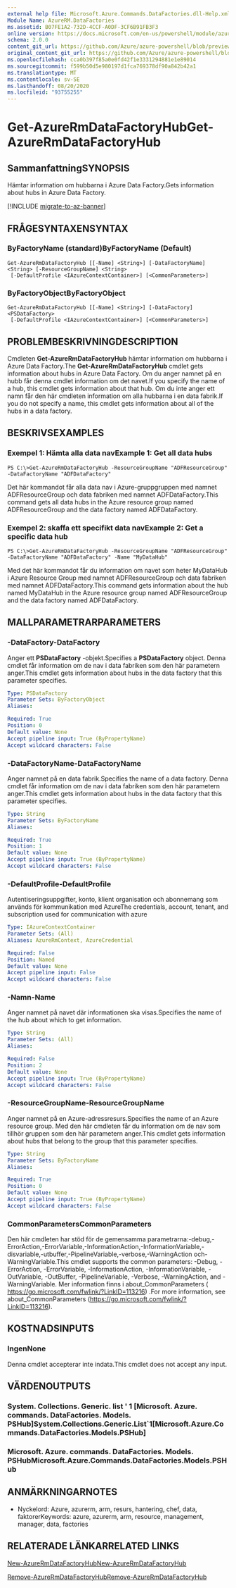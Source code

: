 ```yaml
---
external help file: Microsoft.Azure.Commands.DataFactories.dll-Help.xml
Module Name: AzureRM.DataFactories
ms.assetid: B07FE1A2-732D-4CCF-A0DF-3CF6B91FB3F3
online version: https://docs.microsoft.com/en-us/powershell/module/azurerm.datafactories/get-azurermdatafactoryhub
schema: 2.0.0
content_git_url: https://github.com/Azure/azure-powershell/blob/preview/src/ResourceManager/DataFactories/Commands.DataFactories/help/Get-AzureRmDataFactoryHub.md
original_content_git_url: https://github.com/Azure/azure-powershell/blob/preview/src/ResourceManager/DataFactories/Commands.DataFactories/help/Get-AzureRmDataFactoryHub.md
ms.openlocfilehash: cca0b397f85a0e0fd42f1e3331294881e1e89014
ms.sourcegitcommit: f599b50d5e980197d1fca769378df90a842b42a1
ms.translationtype: MT
ms.contentlocale: sv-SE
ms.lasthandoff: 08/20/2020
ms.locfileid: "93755255"
---
```

# <span data-ttu-id="2bc1b-101">Get-AzureRmDataFactoryHub</span><span class="sxs-lookup"><span data-stu-id="2bc1b-101">Get-AzureRmDataFactoryHub</span></span>

## <span data-ttu-id="2bc1b-102">Sammanfattning</span><span class="sxs-lookup"><span data-stu-id="2bc1b-102">SYNOPSIS</span></span>
<span data-ttu-id="2bc1b-103">Hämtar information om hubbarna i Azure Data Factory.</span><span class="sxs-lookup"><span data-stu-id="2bc1b-103">Gets information about hubs in Azure Data Factory.</span></span>

[!INCLUDE [migrate-to-az-banner](../../includes/migrate-to-az-banner.md)]

## <span data-ttu-id="2bc1b-104">FRÅGESYNTAXEN</span><span class="sxs-lookup"><span data-stu-id="2bc1b-104">SYNTAX</span></span>

### <span data-ttu-id="2bc1b-105">ByFactoryName (standard)</span><span class="sxs-lookup"><span data-stu-id="2bc1b-105">ByFactoryName (Default)</span></span>
```
Get-AzureRmDataFactoryHub [[-Name] <String>] [-DataFactoryName] <String> [-ResourceGroupName] <String>
 [-DefaultProfile <IAzureContextContainer>] [<CommonParameters>]
```

### <span data-ttu-id="2bc1b-106">ByFactoryObject</span><span class="sxs-lookup"><span data-stu-id="2bc1b-106">ByFactoryObject</span></span>
```
Get-AzureRmDataFactoryHub [[-Name] <String>] [-DataFactory] <PSDataFactory>
 [-DefaultProfile <IAzureContextContainer>] [<CommonParameters>]
```

## <span data-ttu-id="2bc1b-107">PROBLEMBESKRIVNING</span><span class="sxs-lookup"><span data-stu-id="2bc1b-107">DESCRIPTION</span></span>
<span data-ttu-id="2bc1b-108">Cmdleten **Get-AzureRmDataFactoryHub** hämtar information om hubbarna i Azure Data Factory.</span><span class="sxs-lookup"><span data-stu-id="2bc1b-108">The **Get-AzureRmDataFactoryHub** cmdlet gets information about hubs in Azure Data Factory.</span></span>
<span data-ttu-id="2bc1b-109">Om du anger namnet på en hubb får denna cmdlet information om det navet.</span><span class="sxs-lookup"><span data-stu-id="2bc1b-109">If you specify the name of a hub, this cmdlet gets information about that hub.</span></span>
<span data-ttu-id="2bc1b-110">Om du inte anger ett namn får den här cmdleten information om alla hubbarna i en data fabrik.</span><span class="sxs-lookup"><span data-stu-id="2bc1b-110">If you do not specify a name, this cmdlet gets information about all of the hubs in a data factory.</span></span>

## <span data-ttu-id="2bc1b-111">BESKRIVS</span><span class="sxs-lookup"><span data-stu-id="2bc1b-111">EXAMPLES</span></span>

### <span data-ttu-id="2bc1b-112">Exempel 1: Hämta alla data nav</span><span class="sxs-lookup"><span data-stu-id="2bc1b-112">Example 1: Get all data hubs</span></span>
```
PS C:\>Get-AzureRmDataFactoryHub -ResourceGroupName "ADFResourceGroup" -DataFactoryName "ADFDataFactory"
```

<span data-ttu-id="2bc1b-113">Det här kommandot får alla data nav i Azure-gruppgruppen med namnet ADFResourceGroup och data fabriken med namnet ADFDataFactory.</span><span class="sxs-lookup"><span data-stu-id="2bc1b-113">This command gets all data hubs in the Azure resource group named ADFResourceGroup and the data factory named ADFDataFactory.</span></span>

### <span data-ttu-id="2bc1b-114">Exempel 2: skaffa ett specifikt data nav</span><span class="sxs-lookup"><span data-stu-id="2bc1b-114">Example 2: Get a specific data hub</span></span>
```
PS C:\>Get-AzureRmDataFactoryHub -ResourceGroupName "ADFResourceGroup" -DataFactoryName "ADFDataFactory" -Name "MyDataHub"
```

<span data-ttu-id="2bc1b-115">Med det här kommandot får du information om navet som heter MyDataHub i Azure Resource Group med namnet ADFResourceGroup och data fabriken med namnet ADFDataFactory.</span><span class="sxs-lookup"><span data-stu-id="2bc1b-115">This command gets information about the hub named MyDataHub in the Azure resource group named ADFResourceGroup and the data factory named ADFDataFactory.</span></span>

## <span data-ttu-id="2bc1b-116">MALLPARAMETRAR</span><span class="sxs-lookup"><span data-stu-id="2bc1b-116">PARAMETERS</span></span>

### <span data-ttu-id="2bc1b-117">-DataFactory</span><span class="sxs-lookup"><span data-stu-id="2bc1b-117">-DataFactory</span></span>
<span data-ttu-id="2bc1b-118">Anger ett **PSDataFactory** -objekt.</span><span class="sxs-lookup"><span data-stu-id="2bc1b-118">Specifies a **PSDataFactory** object.</span></span>
<span data-ttu-id="2bc1b-119">Denna cmdlet får information om de nav i data fabriken som den här parametern anger.</span><span class="sxs-lookup"><span data-stu-id="2bc1b-119">This cmdlet gets information about hubs in the data factory that this parameter specifies.</span></span>

```yaml
Type: PSDataFactory
Parameter Sets: ByFactoryObject
Aliases: 

Required: True
Position: 0
Default value: None
Accept pipeline input: True (ByPropertyName)
Accept wildcard characters: False
```

### <span data-ttu-id="2bc1b-120">-DataFactoryName</span><span class="sxs-lookup"><span data-stu-id="2bc1b-120">-DataFactoryName</span></span>
<span data-ttu-id="2bc1b-121">Anger namnet på en data fabrik.</span><span class="sxs-lookup"><span data-stu-id="2bc1b-121">Specifies the name of a data factory.</span></span>
<span data-ttu-id="2bc1b-122">Denna cmdlet får information om de nav i data fabriken som den här parametern anger.</span><span class="sxs-lookup"><span data-stu-id="2bc1b-122">This cmdlet gets information about hubs in the data factory that this parameter specifies.</span></span>

```yaml
Type: String
Parameter Sets: ByFactoryName
Aliases: 

Required: True
Position: 1
Default value: None
Accept pipeline input: True (ByPropertyName)
Accept wildcard characters: False
```

### <span data-ttu-id="2bc1b-123">-DefaultProfile</span><span class="sxs-lookup"><span data-stu-id="2bc1b-123">-DefaultProfile</span></span>
<span data-ttu-id="2bc1b-124">Autentiseringsuppgifter, konto, klient organisation och abonnemang som används för kommunikation med Azure</span><span class="sxs-lookup"><span data-stu-id="2bc1b-124">The credentials, account, tenant, and subscription used for communication with azure</span></span>

```yaml
Type: IAzureContextContainer
Parameter Sets: (All)
Aliases: AzureRmContext, AzureCredential

Required: False
Position: Named
Default value: None
Accept pipeline input: False
Accept wildcard characters: False
```

### <span data-ttu-id="2bc1b-125">-Namn</span><span class="sxs-lookup"><span data-stu-id="2bc1b-125">-Name</span></span>
<span data-ttu-id="2bc1b-126">Anger namnet på navet där informationen ska visas.</span><span class="sxs-lookup"><span data-stu-id="2bc1b-126">Specifies the name of the hub about which to get information.</span></span>

```yaml
Type: String
Parameter Sets: (All)
Aliases: 

Required: False
Position: 2
Default value: None
Accept pipeline input: True (ByPropertyName)
Accept wildcard characters: False
```

### <span data-ttu-id="2bc1b-127">-ResourceGroupName</span><span class="sxs-lookup"><span data-stu-id="2bc1b-127">-ResourceGroupName</span></span>
<span data-ttu-id="2bc1b-128">Anger namnet på en Azure-adressresurs.</span><span class="sxs-lookup"><span data-stu-id="2bc1b-128">Specifies the name of an Azure resource group.</span></span>
<span data-ttu-id="2bc1b-129">Med den här cmdleten får du information om de nav som tillhör gruppen som den här parametern anger.</span><span class="sxs-lookup"><span data-stu-id="2bc1b-129">This cmdlet gets information about hubs that belong to the group that this parameter specifies.</span></span>

```yaml
Type: String
Parameter Sets: ByFactoryName
Aliases: 

Required: True
Position: 0
Default value: None
Accept pipeline input: True (ByPropertyName)
Accept wildcard characters: False
```

### <span data-ttu-id="2bc1b-130">CommonParameters</span><span class="sxs-lookup"><span data-stu-id="2bc1b-130">CommonParameters</span></span>
<span data-ttu-id="2bc1b-131">Den här cmdleten har stöd för de gemensamma parametrarna:-debug,-ErrorAction,-ErrorVariable,-InformationAction,-InformationVariable,-disvariable,-utbuffer,-PipelineVariable,-verbose,-WarningAction och-WarningVariable.</span><span class="sxs-lookup"><span data-stu-id="2bc1b-131">This cmdlet supports the common parameters: -Debug, -ErrorAction, -ErrorVariable, -InformationAction, -InformationVariable, -OutVariable, -OutBuffer, -PipelineVariable, -Verbose, -WarningAction, and -WarningVariable.</span></span> <span data-ttu-id="2bc1b-132">Mer information finns i about_CommonParameters ( https://go.microsoft.com/fwlink/?LinkID=113216) .</span><span class="sxs-lookup"><span data-stu-id="2bc1b-132">For more information, see about_CommonParameters (https://go.microsoft.com/fwlink/?LinkID=113216).</span></span>

## <span data-ttu-id="2bc1b-133">KOSTNADS</span><span class="sxs-lookup"><span data-stu-id="2bc1b-133">INPUTS</span></span>

### <span data-ttu-id="2bc1b-134">Ingen</span><span class="sxs-lookup"><span data-stu-id="2bc1b-134">None</span></span>
<span data-ttu-id="2bc1b-135">Denna cmdlet accepterar inte indata.</span><span class="sxs-lookup"><span data-stu-id="2bc1b-135">This cmdlet does not accept any input.</span></span>

## <span data-ttu-id="2bc1b-136">VÄRDEN</span><span class="sxs-lookup"><span data-stu-id="2bc1b-136">OUTPUTS</span></span>

### <span data-ttu-id="2bc1b-137">System. Collections. Generic. list ' 1 [Microsoft. Azure. commands. DataFactories. Models. PSHub]</span><span class="sxs-lookup"><span data-stu-id="2bc1b-137">System.Collections.Generic.List\`1[Microsoft.Azure.Commands.DataFactories.Models.PSHub]</span></span>

### <span data-ttu-id="2bc1b-138">Microsoft. Azure. commands. DataFactories. Models. PSHub</span><span class="sxs-lookup"><span data-stu-id="2bc1b-138">Microsoft.Azure.Commands.DataFactories.Models.PSHub</span></span>

## <span data-ttu-id="2bc1b-139">ANMÄRKNINGAR</span><span class="sxs-lookup"><span data-stu-id="2bc1b-139">NOTES</span></span>
* <span data-ttu-id="2bc1b-140">Nyckelord: Azure, azurerm, arm, resurs, hantering, chef, data, faktorer</span><span class="sxs-lookup"><span data-stu-id="2bc1b-140">Keywords: azure, azurerm, arm, resource, management, manager, data, factories</span></span>

## <span data-ttu-id="2bc1b-141">RELATERADE LÄNKAR</span><span class="sxs-lookup"><span data-stu-id="2bc1b-141">RELATED LINKS</span></span>

[<span data-ttu-id="2bc1b-142">New-AzureRmDataFactoryHub</span><span class="sxs-lookup"><span data-stu-id="2bc1b-142">New-AzureRmDataFactoryHub</span></span>](./New-AzureRmDataFactoryHub.md)

[<span data-ttu-id="2bc1b-143">Remove-AzureRmDataFactoryHub</span><span class="sxs-lookup"><span data-stu-id="2bc1b-143">Remove-AzureRmDataFactoryHub</span></span>](./Remove-AzureRmDataFactoryHub.md)


